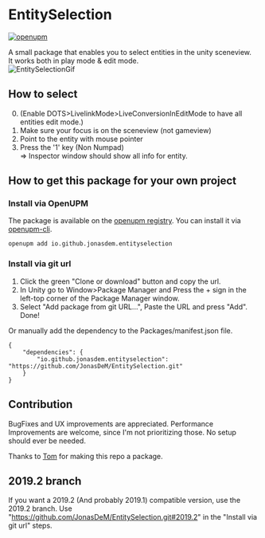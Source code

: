 # EntitySelection

[![openupm](https://img.shields.io/npm/v/io.github.jonasdem.entityselection?label=openupm&registry_uri=https://package.openupm.com)](https://openupm.com/packages/io.github.jonasdem.entityselection/)

A small package that enables you to select entities in the unity sceneview.  
It works both in play mode & edit mode.  
![EntitySelectionGif](https://jonasdem.github.io/Media/EntitySelection.gif)

## How to select
0. (Enable DOTS>LivelinkMode>LiveConversionInEditMode to have all entities edit mode.)
1. Make sure your focus is on the sceneview (not gameview)
2. Point to the entity with mouse pointer
3. Press the '1' key (Non Numpad)  
=> Inspector window should show all info for entity.

## How to get this package for your own project

### Install via OpenUPM

The package is available on the [openupm registry](https://openupm.com/). You can install it via [openupm-cli](https://github.com/openupm/openupm-cli#openupm-cli).

```
openupm add io.github.jonasdem.entityselection
```

### Install via git url

1. Click the green "Clone or download" button and copy the url.
2. In Unity go to Window>Package Manager and Press the + sign in the left-top corner of the Package Manager window.
3. Select "Add package from git URL...", Paste the URL and press "Add".
Done!

Or manually add the dependency to the Packages/manifest.json file.

```
{
    "dependencies": {
        "io.github.jonasdem.entityselection": "https://github.com/JonasDeM/EntitySelection.git"
    }
}
```

## Contribution
BugFixes and UX improvements are appreciated.
Performance Improvements are welcome, since I'm not prioritizing those.
No setup should ever be needed.

Thanks to [Tom](https://github.com/Moosichu) for making this repo a package.

## 2019.2 branch
If you want a 2019.2 (And probably 2019.1) compatible version, use the 2019.2 branch.
Use "https://github.com/JonasDeM/EntitySelection.git#2019.2" in the "Install via git url" steps.
